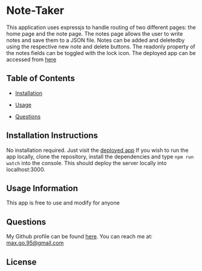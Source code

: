 # Note-Taker



This application uses expressjs to handle routing of two different pages: the home page and the note page. The notes page allows the user to write notes and save them to a JSON file. Notes can be added and deletedby using the respective new note and delete buttons. The readonly property of the notes fields can be toggled with the lock icon.
The deployed app can be accessed from [here](https://dashboard.heroku.com/apps/note-taker-smg061/resources)

## Table of Contents

* [Installation](#installation)

* [Usage](#usage)

* [Questions](#questions)


## Installation Instructions <a name="installation"></a>
No installation required. Just visit the [deployed app](https://dashboard.heroku.com/apps/note-taker-smg061/resources)
If you wish to run the app locally, clone the repository, install the dependencies and type ```npm run watch``` into the console. This should deploy the server locally into localhost:3000. 

## Usage Information <a name="usage"></a>
This app is free to use and modify for anyone

## Questions <a name="questions"></a>
My Github profile can be found [here](https://github.com/smg061). 
You can reach me at: max.go.95@gmail.com
## License <a name="license"></a>

